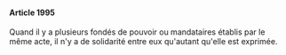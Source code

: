 #### Article 1995

Quand il y a plusieurs fondés de pouvoir ou mandataires établis par le même acte, il n'y a de solidarité entre eux qu'autant qu'elle est exprimée.

